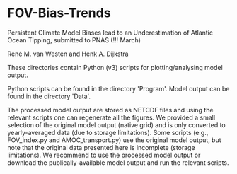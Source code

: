 # FOV-Bias-Trends

Persistent Climate Model Biases lead to an Underestimation of Atlantic Ocean Tipping, submitted to PNAS (!!! March)

René M. van Westen and Henk A. Dijkstra

These directories contain Python (v3) scripts for plotting/analysing model output.

Python scripts can be found in the directory 'Program'.
Model output can be found in the directory 'Data'.

The processed model output are stored as NETCDF files and using the relevant scripts one can regenerate all the figures.
We provided a small selection of the original model output (native grid) and is only converted to yearly-averaged data (due to storage limitations). 
Some scripts (e.g., FOV_index.py and AMOC_transport.py) use the original model output, but note that the original data presented here is incomplete (storage limitations). We recommend to use the processed model output or download the publically-available model output and run the relevant scripts.
